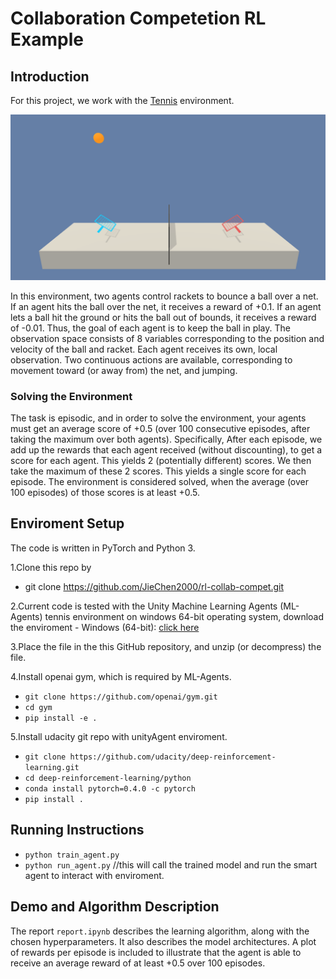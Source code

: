 [//]: # (Image References)

[image1]: tennis.png "Trained Agent"

# Collaboration Competetion RL Example

## Introduction

For this project, we work with the [Tennis](https://github.com/Unity-Technologies/ml-agents/blob/master/docs/Learning-Environment-Examples.md#tennis) environment.

![Trained Agent][image1]

In this environment, two agents control rackets to bounce a ball over a net. If an agent hits the ball over the net, it receives a reward of +0.1. If an agent lets a ball hit the ground or hits the ball out of bounds, it receives a reward of -0.01. Thus, the goal of each agent is to keep the ball in play.
The observation space consists of 8 variables corresponding to the position and velocity of the ball and racket. Each agent receives its own, local observation. Two continuous actions are available, corresponding to movement toward (or away from) the net, and jumping.

### Solving the Environment

The task is episodic, and in order to solve the environment, your agents must get an average score of +0.5 (over 100 consecutive episodes, after taking the maximum over both agents). Specifically,
After each episode, we add up the rewards that each agent received (without discounting), to get a score for each agent. This yields 2 (potentially different) scores. We then take the maximum of these 2 scores.
This yields a single score for each episode.
The environment is considered solved, when the average (over 100 episodes) of those scores is at least +0.5.

## Enviroment Setup

The code is written in PyTorch and Python 3.

1.Clone this repo by
* git clone https://github.com/JieChen2000/rl-collab-compet.git

2.Current code is tested with the Unity Machine Learning Agents (ML-Agents) tennis environment on windows 64-bit operating system, download the enviroment
    - Windows (64-bit): [click here](https://s3-us-west-1.amazonaws.com/udacity-drlnd/P3/Tennis/Tennis_Windows_x86_64.zip)

3.Place the file in the this GitHub repository, and unzip (or decompress) the file.

4.Install openai gym, which is required by ML-Agents.

* `git clone https://github.com/openai/gym.git`
* `cd gym`
* `pip install -e .`

5.Install udacity git repo with unityAgent enviroment.

* `git clone https://github.com/udacity/deep-reinforcement-learning.git`
* `cd deep-reinforcement-learning/python`
* `conda install pytorch=0.4.0 -c pytorch`  
* `pip install .`  

## Running Instructions

* `python train_agent.py`
* `python run_agent.py`  //this will call the trained model and run the smart agent to interact with enviroment.

## Demo and Algorithm Description

The report `report.ipynb` describes the learning algorithm, along with the chosen hyperparameters. It also describes the model architectures. A plot of rewards per episode is included to illustrate that the agent is able to receive an average reward of at least +0.5 over 100 episodes.
